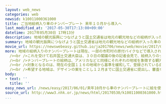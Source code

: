 ```yaml
---
layout: web_news
categories: web
newsid: k10011000361000
title: ご当地絵柄入り車のナンバープレート 来年１０月から導入へ
last_modified_at: '2017-05-30T17:13:00+09:00'
datetime: 2017年05月30日 17時13分
description: 地域の観光振興につなげようと国土交通省は地元の観光地などの絵柄が入った車のナンバープレートを来年１０月から導入することを決め、３０日から対象となる地域とデザインの募集を始めました。
summary: 地域の観光振興につなげようと国土交通省は地元の観光地などの絵柄が入った車のナンバープレートを来年１０月から導入することを決め、３０日から対象となる地域とデザインの募集を始めました。
movie_url: https://newswebeasy.github.io/ja201706/news/web/movie/2017/06/01/k10011000361000.mp4
more: 地域の絵柄入りのナンバープレートは現在、一部の市町村の原付バイクなどで導入されていますが自動車では認められず、地方自治体から観光振興に活用したいと導入を求める声があがっていました。<br
  /><br />これを受けて石井国土交通大臣は、３０日の閣議の後の記者会見で、絵柄入りのナンバープレートについて「“走る広告塔”として地域の魅力を発信する一助となることを期待している」と述べ、来年１０月から導入を始めることを明らかにしました。<br
  /><br />ナンバープレートの絵柄は、アメリカなどと同様にそれぞれの地域を象徴する観光地や名産品などを想定していて、国土交通省は３０日から自治体を対象にデザインの募集を始めました。<br
  /><br />対象となるのは、現在の全国１１６の地域から基準を緩和して、登録されている自動車の数が５万台を超え、一般によく知られた地名の地域であれば、導入できるようになります。<br
  /><br />希望する地域は、デザインの案をことし１２月までに国土交通省に提出し、審査を経て決定する予定です。<br /><br />国土交通省はこのほか、再来年、開催されるラグビーワールドカップの絵柄が入ったナンバープレートを先月から始め、今後、東京オリンピック・パラリンピックの絵柄も導入することを決めています。
body:
- text: ''
  title: ''
easy_news_url: /news/easy/2017/06/01/来年10月から車のナンバープレートに絵を使うことができる/
source_url: http://www3.nhk.or.jp/news/html/20170530/k10011000361000.html
...
```

